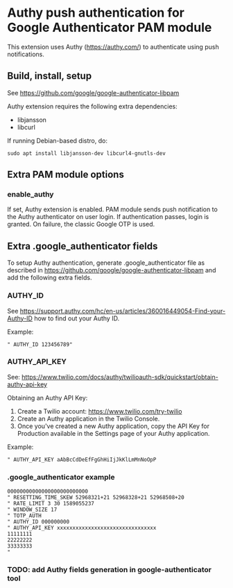# Authy push authentication for Google Authenticator PAM module
This extension uses Authy (https://authy.com/) to authenticate
using push notifications.

## Build, install, setup
See https://github.com/google/google-authenticator-libpam

Authy extension requires the following extra dependencies:
- libjansson
- libcurl

If running Debian-based distro, do:
```
sudo apt install libjansson-dev libcurl4-gnutls-dev
```

## Extra PAM module options
### enable_authy
If set, Authy extension is enabled. PAM module sends push notification
to the Authy authenticator on user login. If authentication passes,
login is granted. On failure, the classic Google OTP is used.

## Extra .google_authenticator fields
To setup Authy authentication, generate .google_authenticator file as described
in https://github.com/google/google-authenticator-libpam and add the following
extra fields.

### AUTHY_ID
See https://support.authy.com/hc/en-us/articles/360016449054-Find-your-Authy-ID
how to find out your Authy ID.

Example:
```
" AUTHY_ID 123456789"
```
### AUTHY_API_KEY
See: https://www.twilio.com/docs/authy/twilioauth-sdk/quickstart/obtain-authy-api-key

Obtaining an Authy API Key:
1. Create a Twilio account: https://www.twilio.com/try-twilio
2. Create an Authy application in the Twilio Console.
3. Once you've created a new Authy application, copy the API Key for
Production available in the Settings page of your Authy application.

Example:
```
" AUTHY_API_KEY aAbBcCdDeEfFgGhHiIjJkKlLmMnNoOpP
```

### .google_authenticator example
```
00000000000000000000000000
" RESETTING_TIME_SKEW 52968321+21 52968328+21 52968508+20
" RATE_LIMIT 3 30 1589055237
" WINDOW_SIZE 17
" TOTP_AUTH
" AUTHY_ID 000000000
" AUTHY_API_KEY xxxxxxxxxxxxxxxxxxxxxxxxxxxxxxxx
11111111
22222222
33333333
"
```

### TODO: add Authy fields generation in google-authenticator tool
